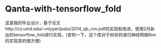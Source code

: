 # Qanta-with-tensorflow_fold
这是我的毕业设计，基于论文http://cs.umd.edu/~miyyer/pubs/2014_qb_rnn.pdf的实现和改进，使用2月新出的tensorflow_fold进行实现，(安利一下，这个库对于树状的递归神经网络Rnn的实现真的很方便)
